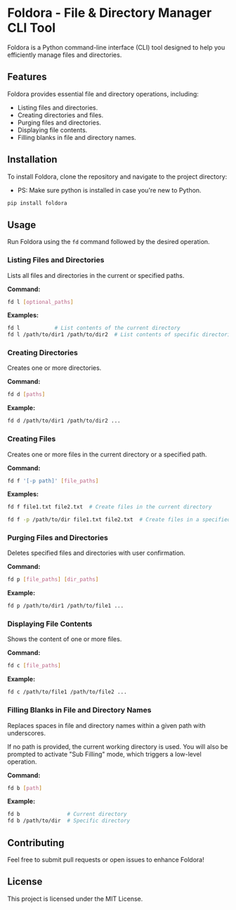 # Foldora - File & Directory Manager CLI Tool

Foldora is a Python command-line interface (CLI) tool designed to help you efficiently manage files and directories.

## Features

Foldora provides essential file and directory operations, including:

- Listing files and directories.
- Creating directories and files.
- Purging files and directories.
- Displaying file contents.
- Filling blanks in file and directory names.

## Installation

To install Foldora, clone the repository and navigate to the project directory:

- PS: Make sure python is installed in case you're new to Python.

```sh
pip install foldora
```

## Usage

Run Foldora using the `fd` command followed by the desired operation.

### Listing Files and Directories
Lists all files and directories in the current or specified paths.

**Command:**
```sh
fd l [optional_paths]
```

**Examples:**
```sh
fd l           # List contents of the current directory
fd l /path/to/dir1 /path/to/dir2  # List contents of specific directories
```

### Creating Directories
Creates one or more directories.

**Command:**
```sh
fd d [paths]
```

**Example:**
```sh
fd d /path/to/dir1 /path/to/dir2 ...
```

### Creating Files
Creates one or more files in the current directory or a specified path.

**Command:**
```sh
fd f '[-p path]' [file_paths]
```

**Examples:**
```sh
fd f file1.txt file2.txt  # Create files in the current directory
```
```sh
fd f -p /path/to/dir file1.txt file2.txt  # Create files in a specified directory
```

### Purging Files and Directories
Deletes specified files and directories with user confirmation.

**Command:**
```sh
fd p [file_paths] [dir_paths]
```

**Example:**
```sh
fd p /path/to/dir1 /path/to/file1 ...
```

### Displaying File Contents
Shows the content of one or more files.

**Command:**
```sh
fd c [file_paths]
```

**Example:**
```sh
fd c /path/to/file1 /path/to/file2 ...
```

### Filling Blanks in File and Directory Names
Replaces spaces in file and directory names within a given path with underscores.

If no path is provided, the current working directory is used. You will also be prompted to activate "Sub Filling" mode, which triggers a low-level operation.

**Command:**
```sh
fd b [path]
```

**Example:**
```sh
fd b               # Current directory
fd b /path/to/dir  # Specific directory
```

## Contributing
Feel free to submit pull requests or open issues to enhance Foldora!

## License
This project is licensed under the MIT License.
